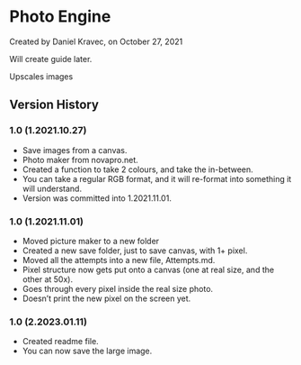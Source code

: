 # Photo Engine
Created by Daniel Kravec, on October 27, 2021

Will create guide later.

Upscales images

## Version History
### 1.0 (1.2021.10.27)
- Save images from a canvas.
- Photo maker from novapro.net.
- Created a function to take 2 colours, and take the in-between.
- You can take a regular RGB format, and it will re-format into something it will understand.
- Version was committed into 1.2021.11.01.

### 1.0 (1.2021.11.01)
- Moved picture maker to a new folder
- Created a new save folder, just to save canvas, with 1+ pixel.
- Moved all the attempts into a new file, Attempts.md.
- Pixel structure now gets put onto a canvas (one at real size, and the other at 50x).
- Goes through every pixel inside the real size photo.
- Doesn’t print the new pixel on the screen yet.

### 1.0 (2.2023.01.11)
- Created readme file.
- You can now save the large image.